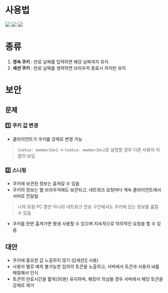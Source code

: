 # 사용법
![](https://i.imgur.com/Yp0nZpu.png)
![](https://i.imgur.com/Le1mDjy.png)
![](https://i.imgur.com/iBBTt4o.png)
# 종류
1. **영속 쿠키** : 만료 날짜를 입력하면 해당 날짜까지 유지
2. **세션 쿠키** : 만료 날짜를 생략하면 브라우저 종료시 까지만 유지
# 보안
## 문제
### 1️⃣ 쿠키 값 변경
- 클라이언트가 쿠키를 강제로 변경 가능
> `Cookie: memberId=1` -> `Cookie: memberId=2`로 설정할 경우 다른 사용자 이름이 보임
### 2️⃣ 스니핑
- 쿠키에 보관된 정보는 훔쳐갈 수 있음
- 쿠키의 정보는 웹 브라우저에도 보관되고, 네트워크 요청마다 계속 클라이언트에서 서버로 전달됨
> 나의 로컬 PC 뿐만 아니라 네트워크 전송 구간에서도 쿠키에 있는 정보를 훔칠 수 있음
- 쿠키를 한번 훔쳐가면 평생 사용할 수 있으며 지속적으로 악의적인 요청을 할 수 있음
## 대안
- 쿠키에 중요한 값 노출하지 않기 ([[세션]] 사용)
- 사용자 별로 예측 불가능한 임의의 토큰을 노출하고, 서버에서 토큰과 사용자 id를 매핑해서 인식
- 토큰의 만료시간을 짧게(30분) 유지하며, 해킹이 의심될 경우 서버에서 해당 토큰을 강제로 제거